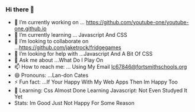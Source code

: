 ### Hi there 👋
- 🔭 I’m currently working on ... https://github.com/youtube-one/youtube-one.github.io
- 🌱 I’m currently learning ... Javascript And CSS
- 👯 I’m looking to collaborate on ...https://github.com/jaketrock/fridgegames
- 🤔 I’m looking for help with ...Javascript And A Bit Of CSS
- 💬 Ask me about ...What Do I Play On
- 📫 How to reach me: ... Using My Email lc67846@fortsmithschools.org
- 😄 Pronouns: ...Lan-don Cates
- ⚡ Fun fact: ...If Your Happy With My Web Apps Then Im Happy Too
- 🥰 Learning: Css Almost Done Learning Javascript: Not Even Studyed It Yet
- Stats: Im Good Just Not Happy For Some Reason
